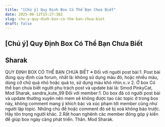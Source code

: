 ```yaml
---
title: "[Chú ý] Quy Định Box Có Thể Bạn Chưa Biết"
date: 2025-06-12T15:27:38Z
slug: chu-y-quy-dinh-box-co-the-ban-chua-biet
draft: false
---
```


## [Chú ý] Quy Định Box Có Thể Bạn Chưa Biết

## Sharak

QUY ĐỊNH BOX CÓ THỂ BẠN CHƯA BIẾT​ 
~~*~~​ ​Đối với người post bài:​1. Post bài đúng quy định của forum, nhất là: không sử dụng màu đỏ, hoặc nhiều màu, dùng cỡ chữ quá nhỏ hoặc quá to, sử dụng màu khó nhìn.v..v​ ​2. Ở box Có thể bạn chưa biết người phụ trách post và update bài là: Smod PinkyCat, Mod Sharak, sandra_kute_99​ ​Đối với member:​1. Do box đã có người post bài và update thường xuyên nên mem sẽ không được tạo các topic ở trong box này, không comment mang ý khích bác và xúc phạm tới member cũng như người lập topic. Những chủ đề hoặc comment đó sẽ bị xoá không báo trước. Hãy tôn trọng người khác.​ ​2.Rất hoan nghênh các member đóng góp ý kiến để giúp box ngày càng phát triển.​ ​Thân. Mod Sharak.​ ​ ​
